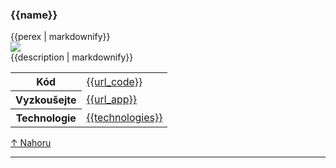 <section>
	<h3 id="{{name_id}}">{{name}}</h3>
	<div class="project-info">
		<div class="row project-overview">
			<div class="span5">
        {{perex | markdownify}}
      </div>
      <div class="span1">
  			<img class="project-screenshot" src="/images/projects/{{image_name}}.png" />
      </div>
		</div>
		{{description | markdownify}}
		<table class="table table-condensed">
			<tr><th>Kód</th><td><a href="{{url_code}}">{{url_code}}</a></td></tr>
			<tr><th>Vyzkoušejte</th><td><a href="{{url_app}}">{{url_app}}</a></td></tr>
			<tr><th>Technologie</th><td><a href="{{url_app}}">{{technologies}}</a></td></tr>
		</table>
	</div>
  <a href="#overview">&#x2191; Nahoru</a>
	<hr />
</section>
